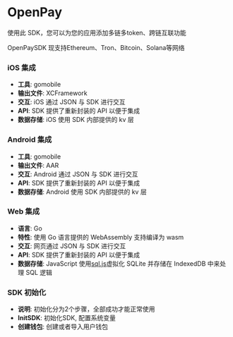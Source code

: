 # OpenPay

使用此 SDK，您可以为您的应用添加多链多token、跨链互联功能

OpenPaySDK 现支持Ethereum、Tron、Bitcoin、Solana等网络

### iOS 集成

- **工具**: gomobile
- **输出文件**: XCFramework
- **交互**: iOS 通过 JSON 与 SDK 进行交互
- **API**: SDK 提供了重新封装的 API 以便于集成
- **数据存储**: iOS 使用 SDK 内部提供的 kv 层

### Android 集成

- **工具**: gomobile
- **输出文件**: AAR
- **交互**: Android 通过 JSON 与 SDK 进行交互
- **API**: SDK 提供了重新封装的 API 以便于集成
- **数据存储**: Android 使用 SDK 内部提供的 kv 层

### Web 集成

- **语言**: Go
- **特性**: 使用 Go 语言提供的 WebAssembly 支持编译为 wasm
- **交互**: 网页通过 JSON 与 SDK 进行交互
- **API**: SDK 提供了重新封装的 API 以便于集成
- **数据存储**: JavaScript 使用[sql.js](https://sql.js.org/)虚拟化 SQLite 并存储在 IndexedDB 中来处理 SQL 逻辑

### SDK 初始化

- **说明**: 初始化分为2个步骤，全部成功才能正常使用
- **InitSDK**: 初始化SDK, 配置系统变量
- **创建钱包**: 创建或者导入用户钱包
